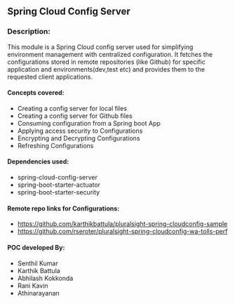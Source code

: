 ## Spring Cloud Config Server
### Description:
This module is a Spring Cloud config server used for simplifying environment management with centralized configuration. It fetches the configurations stored in remote repositories (like Github) for specific application and environments(dev,test etc) and provides them to the requested client applications.
#### Concepts covered:
* Creating a config server for local files
* Creating a config server for Github files
* Consuming configuration from a Spring boot App
* Applying access security to Configurations
* Encrypting and Decrypting Configurations
* Refreshing Configurations
#### Dependencies used:
* spring-cloud-config-server
* spring-boot-starter-actuator
* spring-boot-starter-security
#### Remote repo links for Configurations:
* https://github.com/karthikbattula/pluralsight-spring-cloudconfig-sample
* https://github.com/rseroter/pluralsight-spring-cloudconfig-wa-tolls-perf
#### POC developed By:
* Senthil Kumar
* Karthik Battula
* Abhilash Kokkonda
* Rani Kavin
* Athinarayanan

